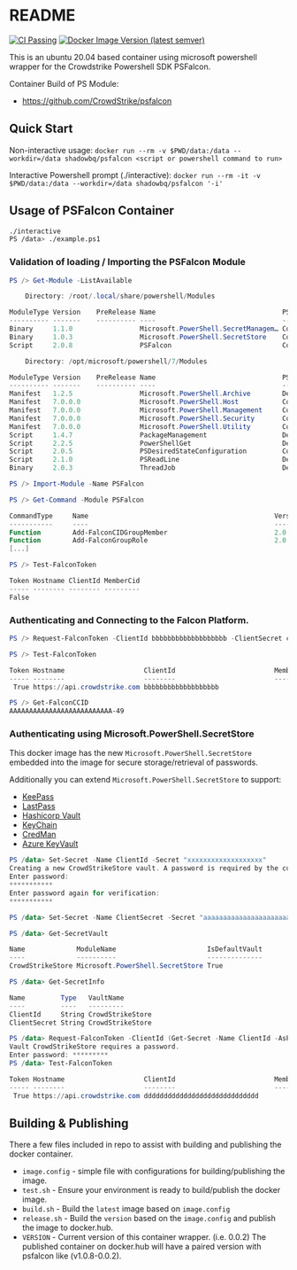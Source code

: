# README

[![CI Passing](https://github.com/cs-shadowbq/psfalcon-docker/actions/workflows/docker-image.yml/badge.svg)](https://github.com/cs-shadowbq/psfalcon-docker/actions/workflows/docker-image.yml)
[![Docker Image Version (latest semver)](https://img.shields.io/docker/v/shadowbq/psfalcon?label=Docker%20Hub%20Image)](https://hub.docker.com/repository/docker/shadowbq/psfalcon)

This is an ubuntu 20.04 based container using microsoft powershell wrapper for the Crowdstrike Powershell SDK PSFalcon.

Container Build of PS Module:

* https://github.com/CrowdStrike/psfalcon

## Quick Start

Non-interactive usage:
`docker run --rm -v $PWD/data:/data --workdir=/data shadowbq/psfalcon <script or powershell command to run>`

Interactive Powershell prompt (./interactive):
`docker run --rm -it -v $PWD/data:/data --workdir=/data shadowbq/psfalcon '-i'`

## Usage of PSFalcon Container

```bash
./interactive
PS /data> ./example.ps1
```

### Validation of loading / Importing the PSFalcon Module

```powershell
PS /> Get-Module -ListAvailable

    Directory: /root/.local/share/powershell/Modules

ModuleType Version    PreRelease Name                                PSEdition ExportedCommands
---------- -------    ---------- ----                                --------- ----------------
Binary     1.1.0                 Microsoft.PowerShell.SecretManagem… Core      {Register-SecretVault, Unregister-SecretVault, Get-SecretVault, Set-SecretVaultDefault…}
Binary     1.0.3                 Microsoft.PowerShell.SecretStore    Core      {Unlock-SecretStore, Set-SecretStorePassword, Get-SecretStoreConfiguration, Set-SecretStoreConfi…
Script     2.0.8                 PSFalcon                            Core,Desk {Confirm-FalconDiscoverAwsAccess, Edit-FalconDiscoverAwsAccount, Get-FalconDiscoverAwsAccount, G…

    Directory: /opt/microsoft/powershell/7/Modules

ModuleType Version    PreRelease Name                                PSEdition ExportedCommands
---------- -------    ---------- ----                                --------- ----------------
Manifest   1.2.5                 Microsoft.PowerShell.Archive        Desk      {Compress-Archive, Expand-Archive}
Manifest   7.0.0.0               Microsoft.PowerShell.Host           Core      {Start-Transcript, Stop-Transcript}
Manifest   7.0.0.0               Microsoft.PowerShell.Management     Core      {Add-Content, Clear-Content, Clear-ItemProperty, Join-Path…}
Manifest   7.0.0.0               Microsoft.PowerShell.Security       Core      {Get-Credential, Get-ExecutionPolicy, Set-ExecutionPolicy, ConvertFrom-SecureString…}
Manifest   7.0.0.0               Microsoft.PowerShell.Utility        Core      {Export-Alias, Get-Alias, Import-Alias, New-Alias…}
Script     1.4.7                 PackageManagement                   Desk      {Find-Package, Get-Package, Get-PackageProvider, Get-PackageSource…}
Script     2.2.5                 PowerShellGet                       Desk      {Find-Command, Find-DSCResource, Find-Module, Find-RoleCapability…}
Script     2.0.5                 PSDesiredStateConfiguration         Core      {Configuration, New-DscChecksum, Get-DscResource, Invoke-DscResource}
Script     2.1.0                 PSReadLine                          Desk      {Get-PSReadLineKeyHandler, Set-PSReadLineKeyHandler, Remove-PSReadLineKeyHandler, Get-PSReadLine…
Binary     2.0.3                 ThreadJob                           Desk      Start-ThreadJob

PS /> Import-Module -Name PSFalcon

PS /> Get-Command -Module PSFalcon

CommandType     Name                                               Version    Source
-----------     ----                                               -------    ------
Function        Add-FalconCIDGroupMember                           2.0.8      PSFalcon
Function        Add-FalconGroupRole                                2.0.8      PSFalcon
[...]

PS /> Test-FalconToken

Token Hostname ClientId MemberCid
----- -------- -------- ---------
False
```

### Authenticating and Connecting to the Falcon Platform.

```powershell
PS /> Request-FalconToken -ClientId bbbbbbbbbbbbbbbbbbb -ClientSecret cccccccccccccccccc -Cloud us-1

PS /> Test-FalconToken

Token Hostname                    ClientId                         MemberCid
----- --------                    --------                         ---------
 True https://api.crowdstrike.com bbbbbbbbbbbbbbbbbbb

PS /> Get-FalconCCID
AAAAAAAAAAAAAAAAAAAAAAAAAA-49
```

### Authenticating using Microsoft.PowerShell.SecretStore

This docker image has the new `Microsoft.PowerShell.SecretStore` embedded into the image for secure storage/retrieval of passwords.

Additionally you can extend `Microsoft.PowerShell.SecretStore` to support:

* [KeePass](https://www.powershellgallery.com/packages/SecretManagement.KeePass)
* [LastPass](https://www.powershellgallery.com/packages/SecretManagement.LastPass)
* [Hashicorp Vault](https://www.powershellgallery.com/packages/SecretManagement.Hashicorp.Vault.KV)
* [KeyChain](https://www.powershellgallery.com/packages/SecretManagement.KeyChain)
* [CredMan](https://www.powershellgallery.com/packages/SecretManagement.JustinGrote.CredMan)
* [Azure KeyVault](https://www.powershellgallery.com/packages/Az.KeyVault)

```powershell
PS /data> Set-Secret -Name ClientId -Secret "xxxxxxxxxxxxxxxxxxx"
Creating a new CrowdStrikeStore vault. A password is required by the current store configuration.
Enter password:
***********
Enter password again for verification:
***********

PS /data> Set-Secret -Name ClientSecret -Secret "aaaaaaaaaaaaaaaaaaaaaaaaa"

PS /data> Get-SecretVault

Name             ModuleName                       IsDefaultVault
----             ----------                       --------------
CrowdStrikeStore Microsoft.PowerShell.SecretStore True

PS /data> Get-SecretInfo

Name         Type   VaultName
----         ----   ---------
ClientId     String CrowdStrikeStore
ClientSecret String CrowdStrikeStore

PS /data> Request-FalconToken -ClientId (Get-Secret -Name ClientId -AsPlainText) -ClientSecret  (Get-Secret -Name ClientSecret -AsPlainText) -Cloud us-1
Vault CrowdStrikeStore requires a password.
Enter password: *********
PS /data> Test-FalconToken

Token Hostname                    ClientId                         MemberCid
----- --------                    --------                         ---------
 True https://api.crowdstrike.com ddddddddddddddddddddddddddddd

```

## Building & Publishing

There a few files included in repo to assist with building and publishing the docker container.

* `image.config` - simple file with configurations for building/publishing the image.
* `test.sh` - Ensure your environment is ready to build/publish the docker image.
* `build.sh` - Build the `latest` image based on `image.config`
* `release.sh` - Build the `version` based on the `image.config` and publish the image to docker.hub.
* `VERSION` - Current version of this container wrapper. (i.e. 0.0.2) The published container on docker.hub will have a paired version with psfalcon like (v1.0.8-0.0.2).
